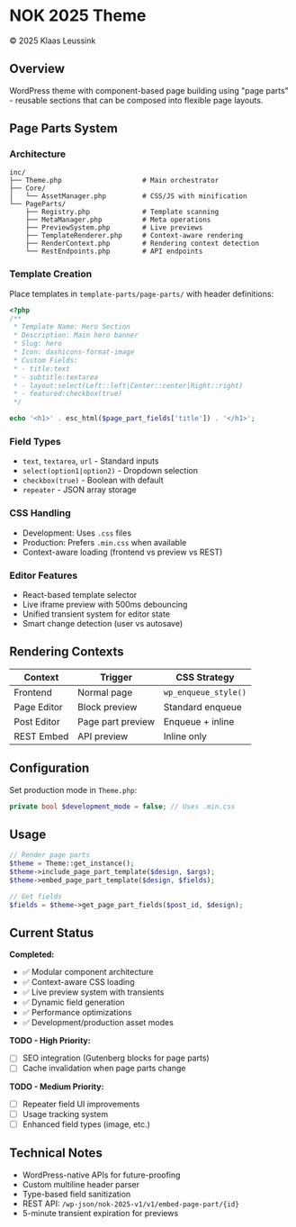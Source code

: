 # NOK 2025 Theme
© 2025 Klaas Leussink

## Overview

WordPress theme with component-based page building using "page parts" - reusable sections that can be composed into flexible page layouts.

## Page Parts System

### Architecture
```
inc/
├── Theme.php                    # Main orchestrator
├── Core/
│   └── AssetManager.php         # CSS/JS with minification
└── PageParts/
    ├── Registry.php             # Template scanning
    ├── MetaManager.php          # Meta operations
    ├── PreviewSystem.php        # Live previews
    ├── TemplateRenderer.php     # Context-aware rendering
    ├── RenderContext.php        # Rendering context detection
    └── RestEndpoints.php        # API endpoints
```

### Template Creation
Place templates in `template-parts/page-parts/` with header definitions:

```php
<?php
/**
 * Template Name: Hero Section
 * Description: Main hero banner
 * Slug: hero
 * Icon: dashicons-format-image
 * Custom Fields:
 * - title:text
 * - subtitle:textarea
 * - layout:select(Left::left|Center::center|Right::right)
 * - featured:checkbox(true)
 */

echo '<h1>' . esc_html($page_part_fields['title']) . '</h1>';
```

### Field Types
- `text`, `textarea`, `url` - Standard inputs
- `select(option1|option2)` - Dropdown selection
- `checkbox(true)` - Boolean with default
- `repeater` - JSON array storage

### CSS Handling
- Development: Uses `.css` files
- Production: Prefers `.min.css` when available
- Context-aware loading (frontend vs preview vs REST)

### Editor Features
- React-based template selector
- Live iframe preview with 500ms debouncing
- Unified transient system for editor state
- Smart change detection (user vs autosave)

## Rendering Contexts

| Context | Trigger | CSS Strategy |
|---------|---------|--------------|
| Frontend | Normal page | `wp_enqueue_style()` |
| Page Editor | Block preview | Standard enqueue |
| Post Editor | Page part preview | Enqueue + inline |
| REST Embed | API preview | Inline only |

## Configuration

Set production mode in `Theme.php`:
```php
private bool $development_mode = false; // Uses .min.css
```

## Usage

```php
// Render page parts
$theme = Theme::get_instance();
$theme->include_page_part_template($design, $args);
$theme->embed_page_part_template($design, $fields);

// Get fields
$fields = $theme->get_page_part_fields($post_id, $design);
```

## Current Status

**Completed:**
- ✅ Modular component architecture
- ✅ Context-aware CSS loading
- ✅ Live preview system with transients
- ✅ Dynamic field generation
- ✅ Performance optimizations
- ✅ Development/production asset modes

**TODO - High Priority:**
- [ ] SEO integration (Gutenberg blocks for page parts)
- [ ] Cache invalidation when page parts change

**TODO - Medium Priority:**
- [ ] Repeater field UI improvements
- [ ] Usage tracking system
- [ ] Enhanced field types (image, etc.)

## Technical Notes

- WordPress-native APIs for future-proofing
- Custom multiline header parser
- Type-based field sanitization
- REST API: `/wp-json/nok-2025-v1/v1/embed-page-part/{id}`
- 5-minute transient expiration for previews